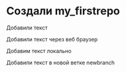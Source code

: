 ﻿# Создали my_firstrepo

Добавили текст

Добавили текст через веб браузер

Добавим текст локально

Добавили текст в новой ветке newbranch
